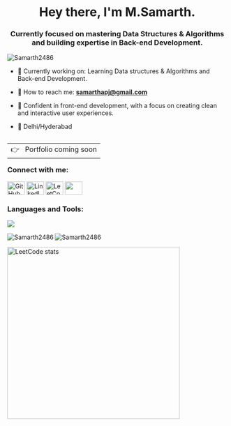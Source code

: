 <div>
<h1 align="center">Hey there, I'm M.Samarth.</h1>
<h3 align="center">Currently focused on mastering Data Structures & Algorithms and building expertise in Back-end Development.</h3>

<p align="left"> <img src="https://komarev.com/ghpvc/?username=Samarth2486&label=Profile%20views&color=0e75b6&style=flat" alt="Samarth2486" /> </p>

- 🌟 Currently working on: Learning Data structures & Algorithms and Back-end Development.

- 🏢 How to reach me: **samarthapj@gmail.com**

- 🤝 Confident in front-end development, with a focus on creating clean and interactive user experiences.
- 🏡 Delhi/Hyderabad

<a href="#" target="_blank">
<table align="right">
  <tr>
    <td>
        👉 &nbsp;&nbsp;Portfolio coming soon
    </td>
  </tr>
</table>
</a>

<h3 align="left">Connect with me:</h3>
<p align="left">
<a href="https://github.com/Samarth2486" target="blank"><img align="center" src="https://cdn.jsdelivr.net/npm/simple-icons@v3/icons/github.svg" alt="GitHub" height="30" width="40" /></a>
<a href="https://www.linkedin.com/in/m-samarth-584a19248/" target="blank"><img align="center" src="https://raw.githubusercontent.com/rahuldkjain/github-profile-readme-generator/master/src/images/icons/Social/linked-in-alt.svg" alt="LinkedIn" height="30" width="40" /></a>
<a href="https://leetcode.com/bitwarrior3a5" target="blank"><img align="center" src="https://raw.githubusercontent.com/rahuldkjain/github-profile-readme-generator/master/src/images/icons/Social/leet-code.svg" alt="LeetCode" height="30" width="40" /></a>
<a href="https://codeforces.com/profile/samarthkl3a5" target="blank"><img align="center" src="https://encrypted-tbn0.gstatic.com/images?q=tbn:ANd9GcQFtDsTEfs3adnrB-FjulnTaSH6mMoP_7ea_g&s" height="30" width="40" /></a>
</p>

<h3 align="left">Languages and Tools:</h3>
<p align="left"> 
  <img src="https://skillicons.dev/icons?i=html,css,js,react,mysql,python,cpp,git,vscode" />
</p>

<p><img align="left" src="https://github-readme-stats.vercel.app/api/top-langs?username=Samarth2486&show_icons=true&locale=en&layout=compact" alt="Samarth2486" /></p>

<p><img align="center" src="https://github-readme-streak-stats.herokuapp.com/?user=Samarth2486&" alt="Samarth2486" /></p>

<p>
<a href="https://leetcode.com/bitwarrior3a5"><img width="395px" align="center" alt="LeetCode stats" src="https://leetcard.jacoblin.cool/bitwarrior3a5?ext=contest"/></a>
</p>
</div>
